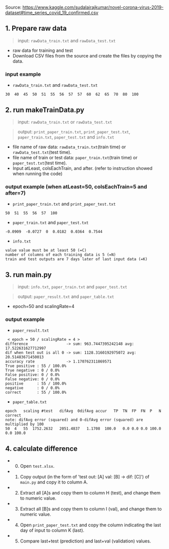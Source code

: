 Source: https://www.kaggle.com/sudalairajkumar/novel-corona-virus-2019-dataset#time_series_covid_19_confirmed.csv

## 1. Prepare raw data
> input: ```rawData_train.txt``` and ```rawData_test.txt```
* raw data for training and test
* Download CSV files from the source and create the files by copying the data.

### input example
* ```rawData_train.txt``` and ```rawData_test.txt```
```
30  40  45  50  51  55  56  57  57  60  62  65  70  80  100
```

## 2. run makeTrainData.py
> input: ```rawData_train.txt``` or ```rawData_test.txt```

> output: ```print_paper_train.txt```, ```print_paper_test.txt```, ```paper_train.txt```, ```paper_test.txt``` and ```info.txt```
* file name of raw data: ```rawData_train.txt```(train time) or ```rawData_test.txt```(test time).
* file name of train or test data: ```paper_train.txt```(train time) or ```paper_test.txt```(test time).
* Input atLeast, colsEachTrain, and after. (refer to instruction showed when running the code)

### output example (when atLeast=50, colsEachTrain=5 and after=7)
* ```print_paper_train.txt``` and ```print_paper_test.txt```
```
50  51  55  56  57  100
```
* ```paper_train.txt``` and ```paper_test.txt```
```
-0.0909  -0.0727  0  0.0182  0.0364  0.7544
```
* ```info.txt```
```
value value must be at least 50 (=C)
number of columns of each training data is 5 (=N)
train and test outputs are 7 days later of last input data (=K)
```

## 3. run main.py
> input: ```info.txt```, ```paper_train.txt``` and ```paper_test.txt```

> output: ```paper_result.txt``` and ```paper_table.txt```
* epoch=50 and scalingRate=4

### output example
* ```paper_result.txt```
```
 < epoch = 50 / scalingRate = 4 >
difference                 -> sum: 963.7447395242148 avg: 17.522631627712997
dif when test out is all 0 -> sum: 1128.3160192975072 avg: 20.51483671450013
accuracy rate              -> 1.170762311869571
True positive : 55 / 100.0%
True negative : 0 / 0.0%
False positive: 0 / 0.0%
False negative: 0 / 0.0%
positive      : 55 / 100.0%
negative      : 0 / 0.0%
correct       : 55 / 100.0%
```
* ```paper_table.txt```
```
epoch	scaling	#test	difAvg	0difAvg	accur	TP	TN	FP	FN	P	N	correct
note: difAvg error (squared) and 0-difAvg error (squared) are multiplied by 100
50	4	55	1752.2632	2051.4837	1.1708	100.0	0.0	0.0	0.0	100.0	0.0	100.0
```

## 4. calculate difference
* 0. Open ```test.xlsx```.
* 1. Copy output (in the form of 'test out: [A] val: [B] -> dif: [C]') of ```main.py``` and copy it to column A.
* 2. Extract all [A]s and copy them to column H (test), and change them to numeric value.
* 3. Extract all [B]s and copy them to column I (val), and change them to numeric value.
* 4. Open ```print_paper_test.txt``` and copy the column indicating the last day of input to column K (last).
* 5. Compare last+test (prediction) and last+val (validation) values.
